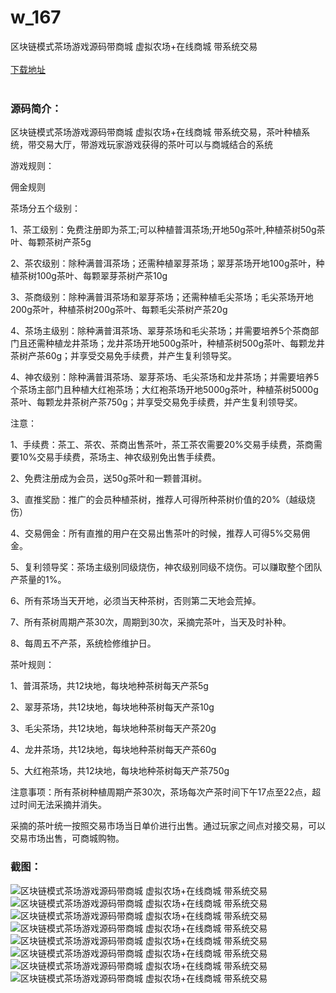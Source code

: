 # w_167
区块链模式茶场游戏源码带商城 虚拟农场+在线商城 带系统交易
<br/></br>
[下载地址](https://www.uuid2.com/167.html "下载地址")
<br/></br>
<h3>源码简介：</h3>
<p>区块链模式茶场游戏源码带商城 虚拟农场+在线商城 带系统交易，茶叶种植系统，带交易大厅，带游戏玩家游戏获得的茶叶可以与商城结合的系统<p>
<p>游戏规则：<p>
<p>佣金规则<p>
<p>茶场分五个级别：<p>
<p>1、茶工级别：免费注册即为茶工;可以种植普洱茶场;开地50g茶叶,种植茶树50g茶叶、每颗茶树产茶5g<p>
<p>2、茶农级别：除种满普洱茶场；还需种植翠芽茶场；翠芽茶场开地100g茶叶，种植茶树100g茶叶、每颗翠芽茶树产茶10g<p>
<p>3、茶商级别：除种满普洱茶场和翠芽茶场；还需种植毛尖茶场；毛尖茶场开地200g茶叶，种植茶树200g茶叶、每颗毛尖茶树产茶20g<p>
<p>4、茶场主级别：除种满普洱茶场、翠芽茶场和毛尖茶场；并需要培养5个茶商部门且还需种植龙井茶场；龙井茶场开地500g茶叶，种植茶树500g茶叶、每颗龙井茶树产茶60g；并享受交易免手续费，并产生复利领导奖。<p>
<p>4、神农级别：除种满普洱茶场、翠芽茶场、毛尖茶场和龙井茶场；并需要培养5个茶场主部门且种植大红袍茶场；大红袍茶场开地5000g茶叶，种植茶树5000g茶叶、每颗龙井茶树产茶750g；并享受交易免手续费，并产生复利领导奖。<p>
<p>注意：<p>
<p>1、手续费：茶工、茶农、茶商出售茶叶，茶工茶农需要20%交易手续费，茶商需要10%交易手续费，茶场主、神农级别免出售手续费。<p>
<p>2、免费注册成为会员，送50g茶叶和一颗普洱树。<p>
<p>3、直推奖励：推广的会员种植茶树，推荐人可得所种茶树价值的20%（越级烧伤）<p>
<p>4、交易佣金：所有直推的用户在交易出售茶叶的时候，推荐人可得5%交易佣金。<p>
<p>5、复利领导奖：茶场主级别同级烧伤，神农级别同级不烧伤。可以赚取整个团队产茶量的1%。<p>
<p>6、所有茶场当天开地，必须当天种茶树，否则第二天地会荒掉。<p>
<p>7、所有茶树周期产茶30次，周期到30次，采摘完茶叶，当天及时补种。<p>
<p>8、每周五不产茶，系统检修维护日。<p>
<p>茶叶规则：<p>
<p>1、普洱茶场，共12块地，每块地种茶树每天产茶5g<p>
<p>2、翠芽茶场，共12块地，每块地种茶树每天产茶10g<p>
<p>3、毛尖茶场，共12块地，每块地种茶树每天产茶20g<p>
<p>4、龙井茶场，共12块地，每块地种茶树每天产茶60g<p>
<p>5、大红袍茶场，共12块地，每块地种茶树每天产茶750g<p>
<p>注意事项：所有茶树种植周期产茶30次，茶场每次产茶时间下午17点至22点，超过时间无法采摘并消失。<p>
<p>采摘的茶叶统一按照交易市场当日单价进行出售。通过玩家之间点对接交易，可以交易市场出售，可商城购物。<p>
<h3>截图：</h3>
<img src="https://www.uuid2.com/wp-content/uploads/img/202105/4b22aad742.jpg" alt="区块链模式茶场游戏源码带商城 虚拟农场+在线商城 带系统交易"><img src="https://www.uuid2.com/wp-content/uploads/img/202105/8ae6aea416.jpg" alt="区块链模式茶场游戏源码带商城 虚拟农场+在线商城 带系统交易"><img src="https://www.uuid2.com/wp-content/uploads/img/202105/5dba911492.jpg" alt="区块链模式茶场游戏源码带商城 虚拟农场+在线商城 带系统交易"><img src="https://www.uuid2.com/wp-content/uploads/img/202105/5dba911487.jpg" alt="区块链模式茶场游戏源码带商城 虚拟农场+在线商城 带系统交易"><img src="https://www.uuid2.com/wp-content/uploads/img/202105/7d56565346.jpg" alt="区块链模式茶场游戏源码带商城 虚拟农场+在线商城 带系统交易"><img src="https://www.uuid2.com/wp-content/uploads/img/202105/51cc376911.jpg" alt="区块链模式茶场游戏源码带商城 虚拟农场+在线商城 带系统交易"><img src="https://www.uuid2.com/wp-content/uploads/img/202105/5ef0c5a272.jpg" alt="区块链模式茶场游戏源码带商城 虚拟农场+在线商城 带系统交易"><img src="https://www.uuid2.com/wp-content/uploads/img/202105/444c787594.jpg" alt="区块链模式茶场游戏源码带商城 虚拟农场+在线商城 带系统交易">
